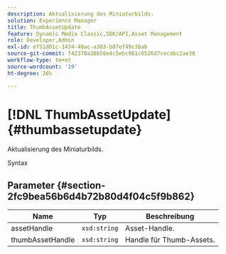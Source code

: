 ```yaml
---
description: Aktualisierung des Miniaturbilds.
solution: Experience Manager
title: ThumbAssetUpdate
feature: Dynamic Media Classic,SDK/API,Asset Management
role: Developer,Admin
exl-id: ef51d01c-1434-40ac-a383-b07ef49c3bab
source-git-commit: f42378a20b58e4c5ebc961c6526d7cecabc2ae38
workflow-type: tm+mt
source-wordcount: '19'
ht-degree: 26%

---
```


# [!DNL ThumbAssetUpdate]{#thumbassetupdate}

Aktualisierung des Miniaturbilds.

Syntax

## Parameter {#section-2fc9bea56b6d4b72b80d4f04c5f9b862}

| Name | Typ | Beschreibung |
|---|---|---|
| assetHandle | `xsd:string` | Asset-Handle. |
| thumbAssetHandle | `xsd:string` | Handle für Thumb-Assets. |
